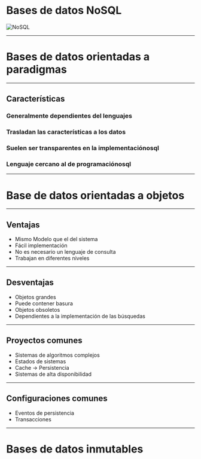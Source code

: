 # Bases de datos NoSQL

![NoSQL](https://francoistoquer.com/img/nosql.png)

---

# Bases de datos orientadas a paradigmas

---

## Características
### Generalmente dependientes del lenguajes
### Trasladan las características a los datos
### Suelen ser transparentes en la implementaciónosql
### Lenguaje cercano al de programaciónosql

---

# Base de datos orientadas a objetos

---

## Ventajas

* Mismo Modelo que el del sistema
* Fácil implementación
* No es necesario un lenguaje de consulta
* Trabajan en diferentes niveles

---

## Desventajas

* Objetos grandes
* Puede contener basura
* Objetos obsoletos
* Dependientes a la implementación de las búsquedas

---

## Proyectos comunes

* Sistemas de algoritmos complejos
* Estados de sistemas
* Cache -> Persistencia
* Sistemas de alta disponibilidad


---

## Configuraciones comunes

* Eventos de persistencia
* Transacciones

---

# Bases de datos inmutables
